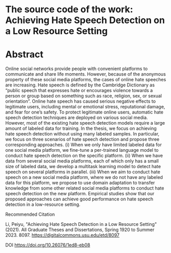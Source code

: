 # The source code of the work: Achieving Hate Speech Detection on a Low Resource Setting

# Abstract

Online social networks provide people with convenient platforms to communicate and share life moments. However, because of the anonymous property of these social media platforms, the cases of online hate speeches are increasing. Hate speech is defined by the Cambridge Dictionary as “public speech that expresses hate or encourages violence towards a person or group based on something such as race, religion, sex, or sexual orientation”. Online hate speech has caused serious negative effects to legitimate users, including mental or emotional stress, reputational damage, and fear for one’s safety. To protect legitimate online users, automatic hate speech detection techniques are deployed on various social media. However, most of the existing hate speech detection models require a large amount of labeled data for training. In the thesis, we focus on achieving hate speech detection without using many labeled samples. In particular, we focus on three scenarios of hate speech detection and propose three corresponding approaches. (i) When we only have limited labeled data for one social media platform, we fine-tune a per-trained language model to conduct hate speech detection on the specific platform. (ii) When we have data from several social media platforms, each of which only has a small size of labeled data, we develop a multitask learning model to detect hate speech on several platforms in parallel. (iii) When we aim to conduct hate speech on a new social media platform, where we do not have any labeled data for this platform, we propose to use domain adaptation to transfer knowledge from some other related social media platforms to conduct hate speech detection on the new platform. Empirical studies show that our proposed approaches can achieve good performance on hate speech detection in a low-resource setting.


Recommended Citation

Li, Peiyu, "Achieving Hate Speech Detection in a Low Resource Setting" (2021). All Graduate Theses and Dissertations, Spring 1920 to Summer 2023. 8097.
https://digitalcommons.usu.edu/etd/8097

DOI
https://doi.org/10.26076/1ed8-eb08

